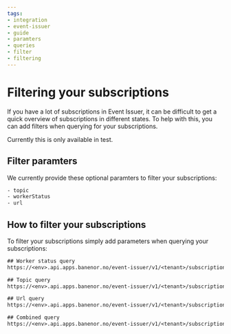 ```yaml
---
tags:
- integration
- event-issuer
- guide
- paramters
- queries
- filter
- filtering
---
```


# Filtering your subscriptions

If you have a lot of subscriptions in Event Issuer, it can be difficult to get a quick overview
of subscriptions in different states. To help with this, you can add filters when querying for your
subscriptions.

Currently this is only available in test.

## Filter paramters

We currently provide these optional paramters to filter your subscriptions:

```txt
- topic
- workerStatus
- url
```

## How to filter your subscriptions

To filter your subscriptions simply add parameters when querying your subscriptions:

```txt
## Worker status query
https://<env>.api.apps.banenor.no/event-issuer/v1/<tenant>/subscriptions?workerStatus=Failed

## Topic query
https://<env>.api.apps.banenor.no/event-issuer/v1/<tenant>/subscriptions?topic=cloud.internal.event-issuer.test.v1

## Url query
https://<env>.api.apps.banenor.no/event-issuer/v1/<tenant>/subscriptions?url=https://bogus-url.com/event

## Combined query
https://<env>.api.apps.banenor.no/event-issuer/v1/<tenant>/subscriptions?workerStatus=Failed&topic=cloud.internal.event-issuer.test.v1
```
